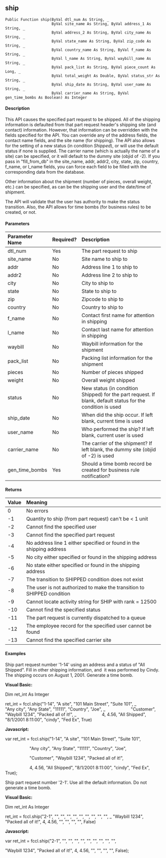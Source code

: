 ship
----

```
Public Function ship(ByVal dtl_num As String, _
                     ByVal site_name As String, ByVal address_1 As String, _
                     ByVal address_2 As String, ByVal city_name As String, _
                     ByVal state_name As String, ByVal zip_code As String, _
                     ByVal country_name As String, ByVal f_name As String, _
                     ByVal l_name As String, ByVal waybill_name As String, _
                     ByVal pack_list As String, ByVal piece_count As Long, _
                     ByVal total_weight As Double, ByVal status_str As String, _
                     ByVal ship_date As String, ByVal user_name As String, _
                     ByVal carrier_name As String, ByVal gen_time_bombs As Boolean) As Integer
```

#### Description

This API causes the specified part request to be shipped. All of the shipping information is defaulted from that part request header's shipping site (and contact) information. However, that information can be overridden with the fields specified for the API. You can override any of the address fields, the contact name fields, and the site name (for shipping). The API also allows for the setting of a new status (in condition _Shipped_), or will use the default status if none is supplied. The carrier name (which is actually the name of a site) can be specified, or it will default to the dummy site (objid of -2). If you pass in "fill_from_db" in the site_name, addr, addr2, city, state, zip, country, f_name, or l_name fields, you can force each field to be filled with the corresponding data from the database.

Other information about the shipment (number of pieces, overall weight, etc.) can be specified, as can be the shipping user and the date/time of shipment.

The API will validate that the user has authority to make the status transition. Also, the API allows for time bombs (for business rules) to be created, or not.

#### Parameters

| Parameter Name | Required? | Description |
|:--- |:--- |:--- |
| dtl_num | Yes | The part request to ship |
| site_name | No | Site name to ship to |
| addr | No | Address line 1 to ship to |
| addr2 | No | Address line 2 to ship to |
| city | No | City to ship to |
| state | No | State to ship to |
| zip | No | Zipcode to ship to |
| country | No | Country to ship to |
| f_name | No | Contact first name for attention in shipping |
| l_name | No | Contact last name for attention in shipping |
| waybill | No | Waybill information for the shipment |
| pack_list | No | Packing list information for the shipment |
| pieces | No | Number of pieces shipped |
| weight | No | Overall weight shipped |
| status | No | New status (in condition Shipped) for the part request. If blank, default status for the condition is used |
| ship_date | No | When did the ship occur. If left blank, current time is used |
| user_name | No | Who performed the ship? If left blank, current user is used |
| carrier_name | No | The carrier of the shipment? If left blank, the dummy site (objid of -2) is used |
| gen_time_bombs | Yes | Should a time bomb record be created for business rule notification? |

#### Returns

| Value | Meaning |
|:--- |:--- |
| 0 | No errors |
| -1 | Quantity to ship (from part request) can't be < 1 unit |
| -2 | Cannot find the specified user |
| -3 | Cannot find the specified part request |
| -4 | No address line 1 either specified or found in the shipping address |
| -5 | No city either specified or found in the shipping address |
| -6 | No state either specified or found in the shipping address |
| -7 | The transition to SHIPPED condition does not exist |
| -8 | The user is not authorized to make the transition to SHIPPED condition |
| -9 | Cannot locate activity string for SHIP with rank = 12500 |
| -10 | Cannot find the specified status |
| -11 | The part request is currently dispatched to a queue |
| -12 | The employee record for the specified user cannot be found |
| -13 | Cannot find the specified carrier site |

#### Examples

Ship part request number '1-14' using an address and a status of "All Shipped". Fill in other shipping information, and  it was performed by Cindy. The shipping occurs on August 1, 2001. Generate a time bomb.

**Visual Basic:**

Dim ret_int As Integer

ret_int = fccl.ship("1-14", "A site", "101 Main Street", "Suite 101", _
                    "Any city", "Any State", "11111", "Country", "Joe", _
                    "Customer", "Waybill 1234", "Packed all of it!", _
                    4, 4.56, "All Shipped", "8/1/2001 8:11:00", "cindy", "Fed Ex", True)

**Javascript:**

var ret_int = fccl.ship("1-14", "A site", "101 Main Street", "Suite 101",

                    "Any city", "Any State", "11111", "Country", "Joe",

                    "Customer", "Waybill 1234", "Packed all of it!",

                    4, 4.56, "All Shipped", "8/1/2001 8:11:00", "cindy", "Fed Ex", True);

 Ship part request number '2-1'. Use all the default information. Do not generate a time bomb.

**Visual Basic:**

Dim ret_int As Integer

ret_int = fccl.ship("2-1", "", "", "", "", "", "", "", "", "", _
"Waybill 1234", "Packed all of it!", 4, 4.56, "", "", "", "", False)

**Javascript:**

var ret_int = fccl.ship("2-1", "", "", "", "", "", "", "", "", "",

"Waybill 1234", "Packed all of it!", 4, 4.56, "", "", "", "", False);